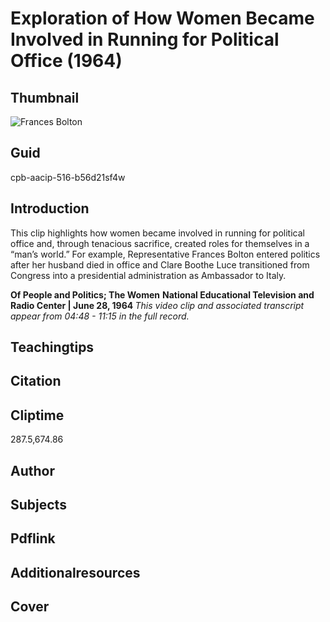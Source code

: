 # Exploration of How Women Became Involved in Running for Political Office (1964)

## Thumbnail

![Frances Bolton](https://s3.amazonaws.com/americanarchive.org/primary_source_sets/2_Feminism.jpg "Frances Bolton")


## Guid
cpb-aacip-516-b56d21sf4w

## Introduction

This clip highlights how women became involved in running for political office and, through tenacious sacrifice, created roles for themselves in a “man’s world.” For example, Representative Frances Bolton entered politics after her husband died in office and Clare Boothe Luce transitioned from Congress into a presidential administration as Ambassador to Italy. 

<b>Of People and Politics; The Women</b>
<b>National Educational Television and Radio Center | June 28, 1964 </b>
<i>This video clip and associated transcript appear from 04:48 - 11:15 in the full record.</i>

## Teachingtips

## Citation

## Cliptime

287.5,674.86

## Author
## Subjects
## Pdflink
## Additionalresources
## Cover
